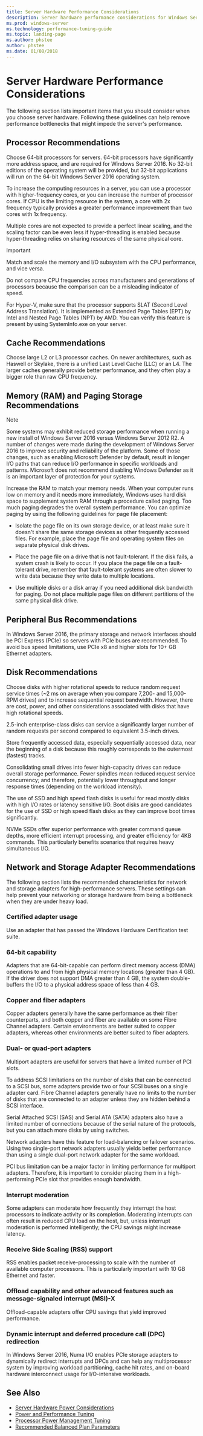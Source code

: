 ```yaml
---
title: Server Hardware Performance Considerations
description: Server hardware performance considerations for Windows Server 2016
ms.prod: windows-server
ms.technology: performance-tuning-guide
ms.topic: landing-page
ms.author: phstee
author: phstee
ms.date: 01/08/2018
---
```


# Server Hardware Performance Considerations

The following section lists important items that you should consider when you choose server hardware. Following these guidelines can help remove performance bottlenecks that might impede the server's performance.

## Processor Recommendations

Choose 64-bit processors for servers. 64-bit processors have significantly more address space, and are required for Windows Server 2016. No 32-bit editions of the operating system will be provided, but 32-bit applications will run on the 64-bit Windows Server 2016 operating system.

To increase the computing resources in a server, you can use a processor with higher-frequency cores, or you can increase the number of processor cores. If CPU is the limiting resource in the system, a core with 2x frequency typically provides a greater performance improvement than two cores with 1x frequency.

Multiple cores are not expected to provide a perfect linear scaling, and the scaling factor can be even less if hyper-threading is enabled because hyper-threading relies on sharing resources of the same physical core.


>[!Important]
> Match and scale the memory and I/O subsystem with the CPU performance, and vice versa.

Do not compare CPU frequencies across manufacturers and generations of processors because the comparison can be a misleading indicator of speed.

For Hyper-V, make sure that the processor supports SLAT (Second Level Address Translation). It is implemented as Extended Page Tables (EPT) by Intel and Nested Page Tables (NPT) by AMD. You can verify this feature is present by using SystemInfo.exe on your server.

## Cache Recommendations

Choose large L2 or L3 processor caches. On newer architectures, such as Haswell or Skylake, there is a unified Last Level Cache (LLC) or an L4. The larger caches generally provide better performance, and they often play a bigger role than raw CPU frequency.

## Memory (RAM) and Paging Storage Recommendations

>[!Note] 
> Some systems may exhibit reduced storage performance when running a new install of Windows Server 2016 versus Windows Server 2012 R2. A number of changes were made during the development of Windows Server 2016 to improve security and reliability of the platform. Some of those changes, such as enabling Microsoft Defender by default, result in longer I/O paths that can reduce I/O performance in specific workloads and patterns. Microsoft does not recommend disabling Windows Defender as it is an important layer of protection for your systems. 

Increase the RAM to match your memory needs.
When your computer runs low on memory and it needs more immediately, Windows uses hard disk space to supplement system RAM through a procedure called paging. Too much paging degrades the overall system performance.
You can optimize paging by using the following guidelines for page file placement:
- Isolate the page file on its own storage device, or at least make sure it doesn't share the same storage devices as other frequently accessed files. For example, place the page file and operating system files on separate physical disk drives.

- Place the page file on a drive that is not fault-tolerant. If the disk fails, a system crash is likely to occur. If you place the page file on a fault-tolerant drive, remember that fault-tolerant systems are often slower to write data because they write data to multiple locations.

- Use multiple disks or a disk array if you need additional disk bandwidth for paging. Do not place multiple page files on different partitions of the same physical disk drive.

## Peripheral Bus Recommendations
In Windows Server 2016, the primary storage and network interfaces should be PCI Express (PCIe) so servers with PCIe buses are recommended. To avoid bus speed limitations, use PCIe x8 and higher slots for 10+ GB Ethernet adapters.

## Disk Recommendations
Choose disks with higher rotational speeds to reduce random request service times (~2 ms on average when you compare 7,200- and 15,000-RPM drives) and to increase sequential request bandwidth. However, there are cost, power, and other considerations associated with disks that have high rotational speeds.

2.5-inch enterprise-class disks can service a significantly larger number of random requests per second compared to equivalent 3.5-inch drives.

Store frequently accessed data, especially sequentially accessed data, near the beginning of a disk because this roughly corresponds to the outermost (fastest) tracks.

Consolidating small drives into fewer high-capacity drives can reduce overall storage performance. Fewer spindles mean reduced request service concurrency; and therefore, potentially lower throughput and longer response times (depending on the workload intensity).

The use of SSD and high speed flash disks is useful for read mostly disks with high I/O rates or latency sensitive I/O. Boot disks are good candidates for the use of SSD or high speed flash disks as they can improve boot times significantly.

NVMe SSDs offer superior performance with greater command queue depths, more efficient interrupt processing, and greater efficiency for 4KB commands. This particularly benefits scenarios that requires heavy simultaneous I/O.


## Network and Storage Adapter Recommendations

The following section lists the recommended characteristics for network and storage adapters for high-performance servers. These settings can help prevent your networking or storage hardware from being a bottleneck when they are under heavy load.

### Certified adapter usage
Use an adapter that has passed the Windows Hardware Certification test suite.

### 64-bit capability
Adapters that are 64-bit-capable can perform direct memory access (DMA) operations to and from high physical memory locations (greater than 4 GB). If the driver does not support DMA greater than 4 GB, the system double-buffers the I/O to a physical address space of less than 4 GB.

### Copper and fiber adapters
Copper adapters generally have the same performance as their fiber counterparts, and both copper and fiber are available on some Fibre Channel adapters. Certain environments are better suited to copper adapters, whereas other environments are better suited to fiber adapters.

### Dual- or quad-port adapters
Multiport adapters are useful for servers that have a limited number of PCI slots.

To address SCSI limitations on the number of disks that can be connected to a SCSI bus, some adapters provide two or four SCSI buses on a single adapter card. Fibre Channel adapters generally have no limits to the number of disks that are connected to an adapter unless they are hidden behind a SCSI interface.

Serial Attached SCSI (SAS) and Serial ATA (SATA) adapters also have a limited number of connections because of the serial nature of the protocols, but you can attach more disks by using switches.

Network adapters have this feature for load-balancing or failover scenarios. Using two single-port network adapters usually yields better performance than using a single dual-port network adapter for the same workload.

PCI bus limitation can be a major factor in limiting performance for multiport adapters. Therefore, it is important to consider placing them in a high-performing PCIe slot that provides enough bandwidth.

### Interrupt moderation
Some adapters can moderate how frequently they interrupt the host processors to indicate activity or its completion. Moderating interrupts can often result in reduced CPU load on the host, but, unless interrupt moderation is performed intelligently; the CPU savings might increase latency.

### Receive Side Scaling (RSS) support
RSS enables packet receive-processing to scale with the number of available computer processors. This is particularly important with 10 GB Ethernet and faster.

### Offload capability and other advanced features such as message-signaled interrupt (MSI)-X
Offload-capable adapters offer CPU savings that yield improved performance.

### Dynamic interrupt and deferred procedure call (DPC) redirection
In Windows Server 2016, Numa I/O enables PCIe storage adapters to dynamically redirect interrupts and DPCs and can help any multiprocessor system by improving workload partitioning, cache hit rates, and on-board hardware interconnect usage for I/O-intensive workloads.

## See Also
- [Server Hardware Power Considerations](power.md)
- [Power and Performance Tuning](power/power-performance-tuning.md)
- [Processor Power Management Tuning](power/processor-power-management-tuning.md)
- [Recommended Balanced Plan Parameters](power/recommended-balanced-plan-parameters.md)
